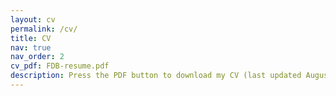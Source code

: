 ```yaml
---
layout: cv
permalink: /cv/
title: CV
nav: true
nav_order: 2
cv_pdf: FDB-resume.pdf
description: Press the PDF button to download my CV (last updated August 2024)
---
```

